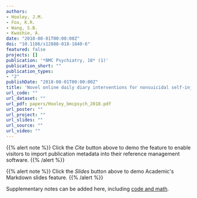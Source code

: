 ```yaml
---
authors:
- Hooley, J.M.
- Fox, K.R.
- Wang, S.B.
- Kwashie, A. 
date: "2018-08-01T00:00:00Z"
doi: "10.1186/s12888-018-1840-6"
featured: false
projects: []
publication: '*BMC Psychiatry, 18* (1)'
publication_short: ""
publication_types:
- "2"
publishDate: "2018-08-01T00:00:00Z"
title: 'Novel online daily diary interventions for nonsuicidal self-injury: a randomized controlled trial'
url_code: ""
url_dataset: ""
url_pdf: papers/Hooley_bmcpsych_2018.pdf
url_poster: ""
url_project: ""
url_slides: ""
url_source: ""
url_video: ""
---
```



{{% alert note %}}
Click the *Cite* button above to demo the feature to enable visitors to import publication metadata into their reference management software.
{{% /alert %}}

{{% alert note %}}
Click the *Slides* button above to demo Academic's Markdown slides feature.
{{% /alert %}}

Supplementary notes can be added here, including [code and math](https://sourcethemes.com/academic/docs/writing-markdown-latex/).
